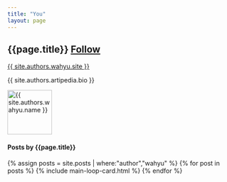 ```yaml
---
title: "You"
layout: page
---
```


<div class="align-items-center mb-5">
    <div class="col-md-9">
        <h2 class="font-weight-bold">{{page.title}}  <span class="ml-3 small btn btn-outline-success btn-sm btn-round"><a href="https://twitter.com/{{ site.authors.wahyu.twitter }}">Follow</a></span>
                    </h2>
        <p><a href="{{ site.authors.wahyu.site }}">{{ site.authors.wahyu.site }}</a></p>
        <p class="excerpt">{{ site.authors.artipedia.bio }}</p>
    </div>
    <div class="col-md-3 text-right">
        <img alt="{{ site.authors.wahyu.name }}" src="{{site.url}}{{ site.authors.wahyu.avatar }}" class="rounded-circle" height="100" width="100">
    </div>
</div>
<h4 class="font-weight-bold spanborder"><span>Posts by {{page.title}}</span></h4> {% assign posts = site.posts | where:"author","wahyu" %} {% for post in posts %} {% include main-loop-card.html %} {% endfor %}
